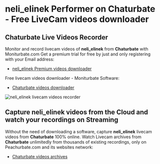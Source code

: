 # neli_elinek Performer on Chaturbate - Free LiveCam videos downloader

## Chaturbate Live Videos Recorder

Monitor and record livecam videos of **neli_elinek** from **Chaturbate** with Moniturbate.com
Get a premium trial for free by just and only registering with your Email address:
* [neli_elinek Premium videos downloader](https://moniturbate.com/request-demo-licence-key.html)

Free livecam videos downloader - Moniturbate Software:
* [Chaturbate videos downloader](https://moniturbate.com/moniturbate-download-software.html)

![neli_elinek livecam videos recorder](https://peachurnet.com/templates/moniturbate-software.png)


## Capture neli_elinek videos from the Cloud and watch your recordings on Streaming

Without the need of downloading a software, capture **neli_elinek** livecam videos from **Chaturbate** 100% online.
Watch Livecam archives from **Chaturbate** unlimitedly from thousands of existing recordings, only on Peachurbate.com and its websites network:
* [Chaturbate videos archives](https://peachurnet.com/)